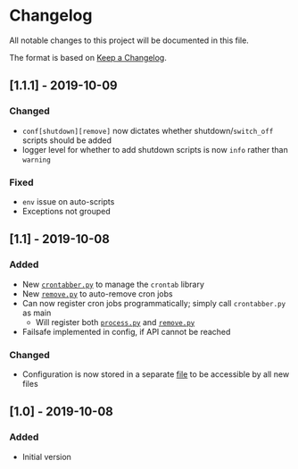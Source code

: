 # Changelog
All notable changes to this project will be documented in this file.

The format is based on [Keep a Changelog](https://keepachangelog.com/en/1.0.0/).

## [1.1.1] - 2019-10-09
### Changed
- `conf[shutdown][remove]` now dictates whether shutdown/`switch_off` scripts should be added
- logger level for whether to add shutdown scripts is now `info` rather than `warning`

### Fixed
- `env` issue on auto-scripts
- Exceptions not grouped

## [1.1] - 2019-10-08
### Added
- New [`crontabber.py`](crontabber.py) to manage the `crontab` library
- New [`remove.py`](remove.py) to auto-remove cron jobs
- Can now register cron jobs programmatically; simply call `crontabber.py` as main
    - Will register both [`process.py`](process.py) and [`remove.py`](remove.py)
- Failsafe implemented in config, if API cannot be reached

### Changed
- Configuration is now stored in a separate [file](config.py) to be accessible by all new files

## [1.0] - 2019-10-08
### Added
- Initial version
